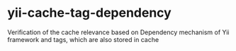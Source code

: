 yii-cache-tag-dependency
========================

Verification of the cache relevance based on Dependency mechanism of Yii framework and tags, which are also stored in cache
